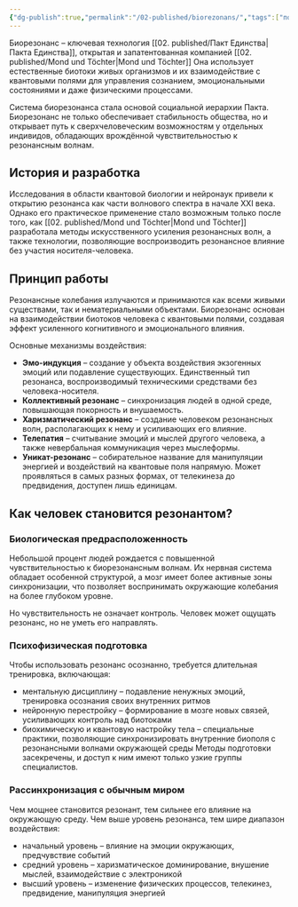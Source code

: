 ```yaml
---
{"dg-publish":true,"permalink":"/02-published/biorezonans/","tags":["понятие"]}
---
```


Биорезонанс – ключевая технология [[02. published/Пакт Единства\|Пакта Единства]], открытая и запатентованная компанией [[02. published/Mond und Töchter\|Mond und Töchter]] Она использует естественные биотоки живых организмов и их взаимодействие с квантовыми полями для управления сознанием, эмоциональными состояниями и даже физическими процессами.

Система биорезонанса стала основой социальной иерархии Пакта. Биорезонанс не только обеспечивает стабильность общества, но и открывает путь к сверхчеловеческим возможностям у отдельных индивидов, обладающих врождённой чувствительностью к резонансным волнам.

## История и разработка
Исследования в области квантовой биологии и нейронаук привели к открытию резонанса как части волнового спектра в начале XXI века. Однако его практическое применение стало возможным только после того, как [[02. published/Mond und Töchter\|Mond und Töchter]] разработала методы искусственного усиления резонансных волн, а также технологии, позволяющие воспроизводить резонансное влияние без участия носителя-человека.

## Принцип работы
Резонансные колебания излучаются и принимаются как всеми живыми существами, так и нематериальными объектами. Биорезонанс основан на взаимодействии биотоков человека с квантовыми полями, создавая эффект усиленного когнитивного и эмоционального влияния.

Основные механизмы воздействия:
- **Эмо-индукция** – создание у объекта воздействия экзогенных эмоций или подавление существующих. Единственный тип резонанса, воспроизводимый техническими средствами без человека-носителя.
- **Коллективный резонанс** – синхронизация людей в одной среде, повышающая покорность и внушаемость.
- **Харизматический резонанс** – создание человеком резонансных волн, располагающих к нему и усиливающих его влияние.
- **Телепатия** – считывание эмоций и мыслей другого человека, а также невербальная коммуникация через мыслеформы. 
- **Уникат-резонанс** – собирательное название для манипуляции энергией и воздействий на квантовые поля напрямую. Может проявляться в самых разных формах, от телекинеза до предвидения, доступен лишь единицам. 
## Как человек становится резонантом?
### Биологическая предрасположенность
Небольшой процент людей рождается с повышенной чувствительностью к биорезонансным волнам. Их нервная система обладает особенной структурой, а мозг имеет более активные зоны синхронизации, что позволяет воспринимать окружающие колебания на более глубоком уровне.

Но чувствительность не означает контроль. Человек может ощущать резонанс, но не уметь его направлять.
### Психофизическая подготовка
Чтобы использовать резонанс осознанно, требуется длительная тренировка, включающая:
- ментальную дисциплину – подавление ненужных эмоций, тренировка осознания своих внутренних ритмов
- нейронную перестройку – формирование в мозге новых связей, усиливающих контроль над биотоками
- биохимическую и квантовую настройку тела – специальные практики, позволяющие синхронизировать внутренние биополя с резонансными волнами окружающей среды
Методы подготовки засекречены, и доступ к ним имеют только узкие группы специалистов.
### Рассинхронизация с обычным миром
Чем мощнее становится резонант, тем сильнее его влияние на окружающую среду.
Чем выше уровень резонанса, тем шире диапазон воздействия:
- начальный уровень – влияние на эмоции окружающих, предчувствие событий
- средний уровень – харизматическое доминирование, внушение мыслей, взаимодействие с электроникой
- высший уровень – изменение физических процессов, телекинез, предвидение, манипуляция энергией

